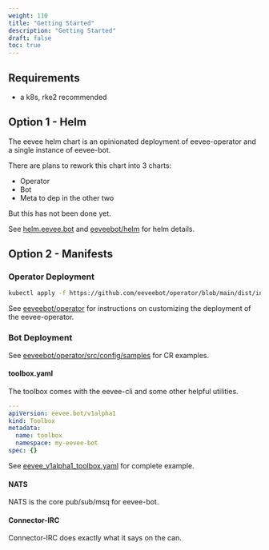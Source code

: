 ```yaml
---
weight: 110
title: "Getting Started"
description: "Getting Started"
draft: false
toc: true
---
```


## Requirements

- a k8s, rke2 recommended

## Option 1 - Helm

The eevee helm chart is an opinionated deployment of eevee-operator and a single instance of eevee-bot.

There are plans to rework this chart into 3 charts:

- Operator
- Bot
- Meta to dep in the other two

But this has not been done yet.

See [helm.eevee.bot](https://helm.eevee.bot) and [eeveebot/helm](https://github.com/eeveebot/helm) for helm details.

## Option 2 - Manifests

### Operator Deployment

```bash
kubectl apply -f https://github.com/eeveebot/operator/blob/main/dist/install.yaml
```

See [eeveebot/operator](https://github.com/eeveebot/operator) for instructions on customizing the deployment of the eevee-operator.

### Bot Deployment

See [eeveebot/operator/src/config/samples](https://github.com/eeveebot/operator/tree/main/src/config/samples) for CR examples.

#### toolbox.yaml

The toolbox comes with the eevee-cli and some other helpful utilities.

```yaml
---
apiVersion: eevee.bot/v1alpha1
kind: Toolbox
metadata:
  name: toolbox
  namespace: my-eevee-bot
spec: {}
```

See [eevee_v1alpha1_toolbox.yaml](https://github.com/eeveebot/operator/blob/main/src/config/samples/eevee_v1alpha1_toolbox.yaml) for complete example.

#### NATS

NATS is the core pub/sub/msq for eevee-bot.

#### Connector-IRC

Connector-IRC does exactly what it says on the can.
